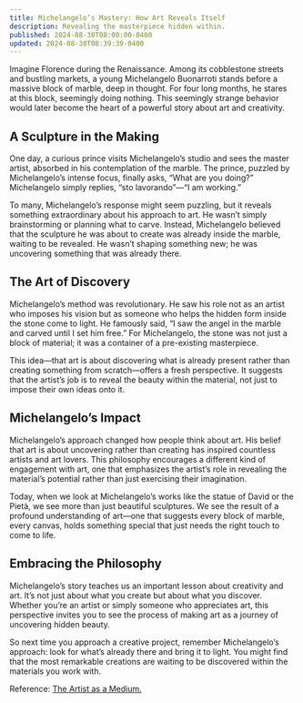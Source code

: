 ```yaml
---
title: Michelangelo’s Mastery: How Art Reveals Itself
description: Revealing the masterpiece hidden within.
published: 2024-08-30T08:00:00-0400
updated: 2024-08-30T08:39:39-0400
---
```


Imagine Florence during the Renaissance. Among its cobblestone streets and bustling markets, a young Michelangelo Buonarroti stands before a massive block of marble, deep in thought. For four long months, he stares at this block, seemingly doing nothing. This seemingly strange behavior would later become the heart of a powerful story about art and creativity.

## A Sculpture in the Making
One day, a curious prince visits Michelangelo’s studio and sees the master artist, absorbed in his contemplation of the marble. The prince, puzzled by Michelangelo’s intense focus, finally asks, “What are you doing?” Michelangelo simply replies, “sto lavorando”—“I am working.”

To many, Michelangelo’s response might seem puzzling, but it reveals something extraordinary about his approach to art. He wasn’t simply brainstorming or planning what to carve. Instead, Michelangelo believed that the sculpture he was about to create was already inside the marble, waiting to be revealed. He wasn’t shaping something new; he was uncovering something that was already there.

## The Art of Discovery
Michelangelo’s method was revolutionary. He saw his role not as an artist who imposes his vision but as someone who helps the hidden form inside the stone come to light. He famously said, “I saw the angel in the marble and carved until I set him free.” For Michelangelo, the stone was not just a block of material; it was a container of a pre-existing masterpiece.

This idea—that art is about discovering what is already present rather than creating something from scratch—offers a fresh perspective. It suggests that the artist’s job is to reveal the beauty within the material, not just to impose their own ideas onto it.

## Michelangelo’s Impact
Michelangelo’s approach changed how people think about art. His belief that art is about uncovering rather than creating has inspired countless artists and art lovers. This philosophy encourages a different kind of engagement with art, one that emphasizes the artist’s role in revealing the material’s potential rather than just exercising their imagination.

Today, when we look at Michelangelo’s works like the statue of David or the Pietà, we see more than just beautiful sculptures. We see the result of a profound understanding of art—one that suggests every block of marble, every canvas, holds something special that just needs the right touch to come to life.

## Embracing the Philosophy
Michelangelo’s story teaches us an important lesson about creativity and art. It’s not just about what you create but about what you discover. Whether you’re an artist or simply someone who appreciates art, this perspective invites you to see the process of making art as a journey of uncovering hidden beauty.

So next time you approach a creative project, remember Michelangelo’s approach: look for what’s already there and bring it to light. You might find that the most remarkable creations are waiting to be discovered within the materials you work with.

Reference: [The Artist as a Medium.](https://web.archive.org/web/20150409025347/http://forums.philosophyforums.com/threads/the-artist-as-a-medium-40933.html)
